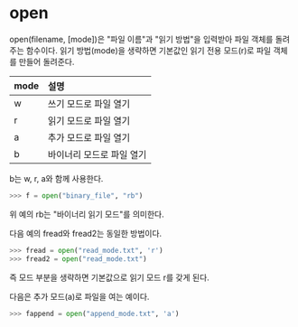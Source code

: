 # open

open(filename, [mode])은 "파일 이름"과 "읽기 방법"을 입력받아 파일 객체를 돌려주는 함수이다. 읽기 방법(mode)을 생략하면 기본값인 읽기 전용 모드(r)로 파일 객체를 만들어 돌려준다.

| mode | 설명                      |
| :--- | :------------------------ |
| w    | 쓰기 모드로 파일 열기     |
| r    | 읽기 모드로 파일 열기     |
| a    | 추가 모드로 파일 열기     |
| b    | 바이너리 모드로 파일 열기 |

b는 w, r, a와 함께 사용한다.

```python
>>> f = open("binary_file", "rb")
```

위 예의 rb는 "바이너리 읽기 모드"를 의미한다.

다음 예의 fread와 fread2는 동일한 방법이다.

```python
>>> fread = open("read_mode.txt", 'r')
>>> fread2 = open("read_mode.txt")
```

즉 모드 부분을 생략하면 기본값으로 읽기 모드 r를 갖게 된다.

다음은 추가 모드(a)로 파일을 여는 예이다.

```python
>>> fappend = open("append_mode.txt", 'a')
```